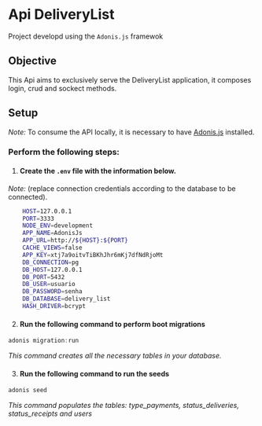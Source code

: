# Api DeliveryList

Project developd using the `Adonis.js` framewok

## Objective

This Api aims to exclusively serve the DeliveryList application, it composes login, crud and sockect methods.

## Setup
*Note:* To consume the API locally, it is necessary to have [Adonis.js](https://adonisjs.com/docs/4.1/installation) installed.

### Perform the following steps:

1. #### Create the `.env` file with the information below. 

*Note:* (replace connection credentials according to the database to be connected).
```bash
    HOST=127.0.0.1
    PORT=3333
    NODE_ENV=development
    APP_NAME=AdonisJs
    APP_URL=http://${HOST}:${PORT}
    CACHE_VIEWS=false
    APP_KEY=xtj7a9oitvTiBKhJhr6mKj7dfNdRjoMt
    DB_CONNECTION=pg
    DB_HOST=127.0.0.1
    DB_PORT=5432
    DB_USER=usuario
    DB_PASSWORD=senha
    DB_DATABASE=delivery_list
    HASH_DRIVER=bcrypt
```

2. #### Run the following command to perform boot migrations

```js
adonis migration:run
```
*This command creates all the necessary tables in your database.*

3. #### Run the following command to run the seeds

```js
adonis seed
```
*This command populates the tables: type_payments, status_deliveries, status_receipts and users*

